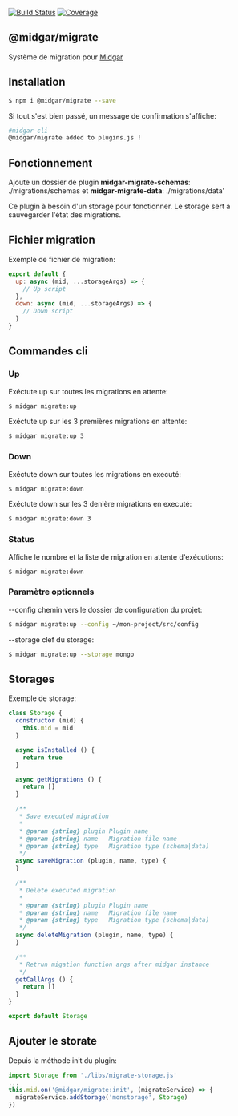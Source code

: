 [![Build Status](https://drone.midgar.io/api/badges/Midgar/migrate/status.svg)](https://drone.midgar.io/Midgar/migrate)
[![Coverage](https://sonar.midgar.io/api/project_badges/measure?project=Midgar%3Amigrate&metric=coverage)](https://sonar.midgar.io/dashboard?id=Midgar%3Amigrate)


## @midgar/migrate

Système de migration pour [Midgar](https://github.com/midgarjs/midgar)

## Installation

```sh
$ npm i @midgar/migrate --save
```
Si tout s'est bien passé, un message de confirmation s'affiche:

```sh
#midgar-cli
@midgar/migrate added to plugins.js !
```

## Fonctionnement
Ajoute un dossier de plugin **midgar-migrate-schemas**: ./migrations/schemas et **midgar-migrate-data**: ./migrations/data'

Ce plugin à besoin d'un storage pour fonctionner. Le storage sert a sauvegarder l'état des migrations.

## Fichier migration

Exemple de fichier de migration:
```js
export default {
  up: async (mid, ...storageArgs) => {
    // Up script
  },
  down: async (mid, ...storageArgs) => {
    // Down script
  }
}

```

## Commandes cli

### Up
Exéctute up sur toutes les migrations en attente:
```sh
$ midgar migrate:up
```

Exéctute up sur les 3 premières migrations en attente:
```sh
$ midgar migrate:up 3
```

### Down
Exéctute down sur toutes les migrations en executé:
```sh
$ midgar migrate:down
```

Exéctute down sur les 3 denière migrations en executé:
```sh
$ midgar migrate:down 3
```

### Status
Affiche le nombre et la liste de migration en attente d'exécutions:
```sh
$ midgar migrate:down
```

### Paramètre optionnels

--config chemin vers le dossier de configuration du projet:
```sh
$ midgar migrate:up --config ~/mon-project/src/config
```

--storage clef du storage:
```sh
$ midgar migrate:up --storage mongo
```

## Storages

Exemple de storage:
```js
class Storage {
  constructor (mid) {
    this.mid = mid
  }

  async isInstalled () {
    return true
  }

  async getMigrations () {
    return []
  }

  /**
   * Save executed migration
   *
   * @param {string} plugin Plugin name
   * @param {string} name   Migration file name
   * @param {string} type   Migration type (schema|data)
   */
  async saveMigration (plugin, name, type) {
  }

  /**
   * Delete executed migration
   *
   * @param {string} plugin Plugin name
   * @param {string} name   Migration file name
   * @param {string} type   Migration type (schema|data)
   */
  async deleteMigration (plugin, name, type) {
  }

  /**
   * Retrun migation function args after midgar instance 
   */
  getCallArgs () {
    return []
  }
}

export default Storage
```

## Ajouter le storate

Depuis la méthode init du plugin:

```js
import Storage from './libs/migrate-storage.js'
...
this.mid.on('@midgar/migrate:init', (migrateService) => {
  migrateService.addStorage('monstorage', Storage)
})
```
